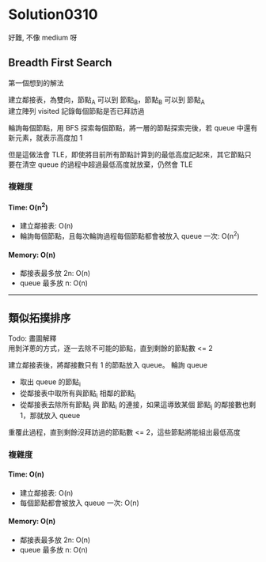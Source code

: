 # Solution0310

好難, 不像 medium 呀

## Breadth First Search

第一個想到的解法

建立鄰接表，為雙向，節點<sub>A</sub> 可以到 節點<sub>B</sub>，節點<sub>B</sub> 可以到 節點<sub>A</sub>  
建立陣列 visited 記錄每個節點是否已拜訪過

輪詢每個節點，用 BFS 探索每個節點，將一層的節點探索完後，若 queue 中還有新元素，就表示高度加 1

但是這做法會 TLE，即使將目前所有節點計算到的最低高度記起來，其它節點只要在清空 queue 的過程中超過最低高度就放棄，仍然會 TLE

### 複雜度

#### Time: O(n<sup>2</sup>)
- 建立鄰接表: O(n)
- 輪詢每個節點，且每次輪詢過程每個節點都會被放入 queue 一次: O(n<sup>2</sup>)

#### Memory: O(n)
- 鄰接表最多放 2n: O(n)
- queue 最多放 n: O(n)

---

## 類似拓撲排序

Todo: 畫圖解釋  
用剝洋蔥的方式，逐一去除不可能的節點，直到剩餘的節點數 <= 2

建立鄰接表後，將鄰接數只有 1 的節點放入 queue。
輪詢 queue
- 取出 queue 的節點<sub>i</sub>
- 從鄰接表中取所有與節點<sub>i</sub> 相鄰的節點<sub>j</sub>
- 從鄰接表去除所有節點<sub>j</sub> 與 節點<sub>i</sub> 的連接，如果這導致某個 節點<sub>j</sub> 的鄰接數也剩 1，那就放入 queue

重覆此過程，直到剩餘沒拜訪過的節點數 <= 2，這些節點將能組出最低高度

### 複雜度

#### Time: O(n)
- 建立鄰接表: O(n)
- 每個節點都會被放入 queue 一次: O(n)

#### Memory: O(n)
- 鄰接表最多放 2n: O(n)
- queue 最多放 n: O(n)